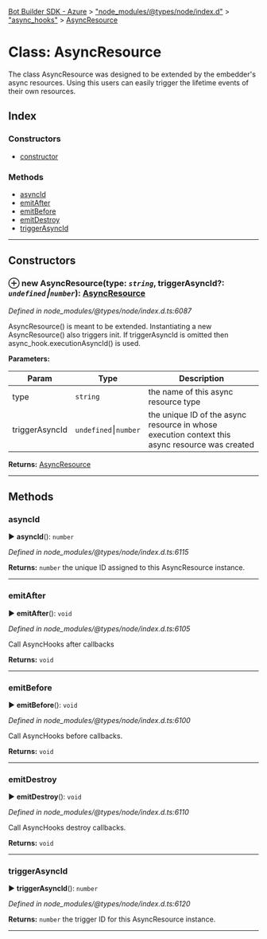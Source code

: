 [Bot Builder SDK - Azure](../README.md) > ["node_modules/@types/node/index.d"](../modules/_node_modules__types_node_index_d_.md) > ["async_hooks"](../modules/_node_modules__types_node_index_d_._async_hooks_.md) > [AsyncResource](../classes/_node_modules__types_node_index_d_._async_hooks_.asyncresource.md)



# Class: AsyncResource


The class AsyncResource was designed to be extended by the embedder's async resources. Using this users can easily trigger the lifetime events of their own resources.

## Index

### Constructors

* [constructor](_node_modules__types_node_index_d_._async_hooks_.asyncresource.md#constructor)


### Methods

* [asyncId](_node_modules__types_node_index_d_._async_hooks_.asyncresource.md#asyncid)
* [emitAfter](_node_modules__types_node_index_d_._async_hooks_.asyncresource.md#emitafter)
* [emitBefore](_node_modules__types_node_index_d_._async_hooks_.asyncresource.md#emitbefore)
* [emitDestroy](_node_modules__types_node_index_d_._async_hooks_.asyncresource.md#emitdestroy)
* [triggerAsyncId](_node_modules__types_node_index_d_._async_hooks_.asyncresource.md#triggerasyncid)



---
## Constructors
<a id="constructor"></a>


### ⊕ **new AsyncResource**(type: *`string`*, triggerAsyncId?: *`undefined`⎮`number`*): [AsyncResource](_node_modules__types_node_index_d_._async_hooks_.asyncresource.md)


*Defined in node_modules/@types/node/index.d.ts:6087*



AsyncResource() is meant to be extended. Instantiating a new AsyncResource() also triggers init. If triggerAsyncId is omitted then async_hook.executionAsyncId() is used.


**Parameters:**

| Param | Type | Description |
| ------ | ------ | ------ |
| type | `string`   |  the name of this async resource type |
| triggerAsyncId | `undefined`⎮`number`   |  the unique ID of the async resource in whose execution context this async resource was created |





**Returns:** [AsyncResource](_node_modules__types_node_index_d_._async_hooks_.asyncresource.md)

---


## Methods
<a id="asyncid"></a>

###  asyncId

► **asyncId**(): `number`



*Defined in node_modules/@types/node/index.d.ts:6115*






**Returns:** `number`
the unique ID assigned to this AsyncResource instance.






___

<a id="emitafter"></a>

###  emitAfter

► **emitAfter**(): `void`



*Defined in node_modules/@types/node/index.d.ts:6105*



Call AsyncHooks after callbacks




**Returns:** `void`





___

<a id="emitbefore"></a>

###  emitBefore

► **emitBefore**(): `void`



*Defined in node_modules/@types/node/index.d.ts:6100*



Call AsyncHooks before callbacks.




**Returns:** `void`





___

<a id="emitdestroy"></a>

###  emitDestroy

► **emitDestroy**(): `void`



*Defined in node_modules/@types/node/index.d.ts:6110*



Call AsyncHooks destroy callbacks.




**Returns:** `void`





___

<a id="triggerasyncid"></a>

###  triggerAsyncId

► **triggerAsyncId**(): `number`



*Defined in node_modules/@types/node/index.d.ts:6120*






**Returns:** `number`
the trigger ID for this AsyncResource instance.






___


